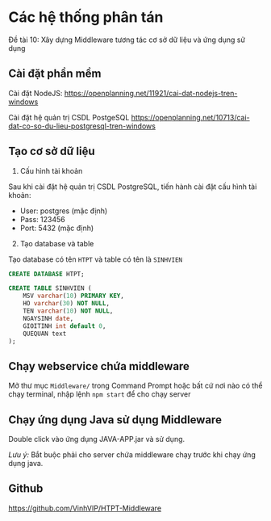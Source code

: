 # Các hệ thống phân tán
Đề tài 10: Xây dựng Middleware tương tác cơ sở dữ liệu và ứng dụng sử dụng

## Cài đặt phần mềm

Cài đặt NodeJS:
https://openplanning.net/11921/cai-dat-nodejs-tren-windows

Cài đặt hệ quản trị CSDL PostgeSQL
https://openplanning.net/10713/cai-dat-co-so-du-lieu-postgresql-tren-windows

## Tạo cơ sở dữ liệu

1. Cấu hình tài khoản

Sau khi cài đặt hệ quản trị CSDL PostgreSQL, tiến hành cài đặt cấu hình tài khoản:

- User: postgres (mặc định)
- Pass: 123456
- Port: 5432 (mặc định)

2. Tạo database và table

Tạo database có tên `HTPT` và table có tên là `SINHVIEN`

```sql
CREATE DATABASE HTPT;

CREATE TABLE SINHVIEN (
	MSV varchar(10) PRIMARY KEY,
	HO varchar(30) NOT NULL,
	TEN varchar(10) NOT NULL,
	NGAYSINH date,
	GIOITINH int default 0,
	QUEQUAN text
);
```

## Chạy webservice chứa middleware

Mở thư mục `Middleware/` trong Command Prompt hoặc bất cứ nơi nào có thể chạy terminal, nhập lệnh `npm start` để cho chạy server


## Chạy ứng dụng Java sử dụng Middleware

Double click vào ứng dụng JAVA-APP.jar và sử dụng.

*Lưu ý:* Bắt buộc phải cho server chứa middleware chạy trước khi chạy ứng dụng java.


## Github

https://github.com/VinhVIP/HTPT-Middleware